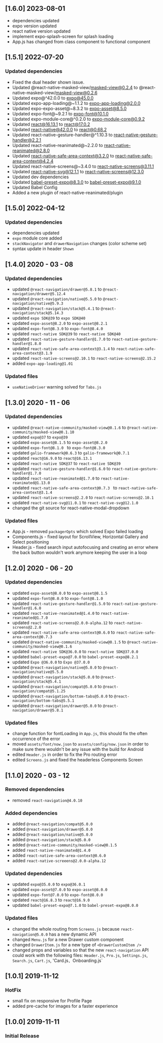 ## [1.6.0] 2023-08-01
- dependencies updated
- expo version updated
- react native version updated
- implement expo-splash-screen for splash loading
- App.js has changed from class component to functional component

## [1.5.1] 2022-07-20

### Updated dependencies

- Fixed the dual header shown issue.
- Updated @react-native-masked-view/masked-view@0.2.4 to @react-native-masked-view/masked-view@0.2.6
- Updated expo@^42.0.0 to expo@45.0.0
- Updated expo-app-loading@~1.1.2 to expo-app-loading@2.0.0
- Updated expo-expo-asset@~8.3.2 to expo-asset@8.5.0
- Updated expo-font@~9.2.1 to expo-font@10.1.0
- Updated expo-module-core@^0.2.0 to expo-module-core@0.9.2
- Updated react@16.13.1 to react@17.0.2
- Updated react-native@42.0.0 to react@0.68.2
- Updated react-native-gesture-handler@^1.10.3 to react-native-gesture-handler@2.2.1
- Updated react-native-reanimated@~2.2.0 to react-native-reanimated@2.8.0
- Updated react-native-safe-area-context@3.2.0 to react-native-safe-area-context@4.2.4
- Updated react-native-screens@~3.4.0 to react-native-screens@3.11.1
- Updated react-native-svg@12.1.1 to react-native-screens@12.3.0
- Updated dev dependencies
- Updated babel-preset-expo@8.3.0 to babel-preset-expo@9.1.0
- Updated Babel Config
- Added a new plugin of react-native-reanimated/plugin

## [1.5.0] 2022-04-12

### Updated dependencies

- dependencies updated
- `expo` module core added
- `stackNavigator` and `drawerNavigation` changes (color scheme set)
- syntax update in header `Shown`

## [1.4.0] 2020 - 03 - 08

### Updated dependencies

- updated `@react-navigation/drawer@5.8.1` to `@react-navigation/drawer@5.12.4`
- updated `@react-navigation/native@5.5.0` to `@react-navigation/native@5.9.3`
- updated `@react-navigation/stack@5.4.1` to `@react-navigation/stack@5.14.3`
- updated `expo SDK@39` to `expo SDK@40`
- updated `expo-asset@8.2.0` to `expo-asset@8.2.1`
- updated `expo-font@8.3.0` to `expo-font@8.4.0`
- updated `react-native SDK@39` to `react-native SDK@40`
- updated `react-native-gesture-handler@1.7.0` to `react-native-gesture-handler@1.8.0`
- updated `react-native-safe-area-context@3.1.4` to `react-native-safe-area-context@3.1.9`
- updated `react-native-screens@2.10.1` to `react-native-screens@2.15.2`
- added `expo-app-loading@1.01`

### Updated files

- `useNativeDriver` warning solved for `Tabs.js`

## [1.3.0] 2020 - 11 - 06

### Updated dependencies

- updated `@react-native-community/masked-view@0.1.6` to `@react-native-community/masked-view@0.1.10`
- updated `expo@37` to `expo@39`
- updated `expo-asset@8.1.5` to `expo-asset@8.2.0`
- updated `expo-font@8.1.0 ` to `expo-font@8.3.0`
- updated `galio-framework@0.6.3` to `galio-framework@0.7.1`
- updated `react@16.9.0` to `react@16.13.1`
- updated `react-native SDK@37` to `react-native SDK@39`
- updated `react-native-gesture-handler@1.6.0` to `react-native-gesture-handler@1.7.0`
- updated `react-native-reanimated@1.7.0` to `react-native-reanimated@1.13.0`
- updated `react-native-safe-area-context@0.7.3 ` to `react-native-safe-area-context@3.1.4`
- updated `react-native-screens@2.2.0` to `react-native-screens@2.10.1`
- updated `react-native-svg@11.0.1` to `react-native-svg@12.1.0`
- changed the git source for react-native-modal-dropdown

### Updated files

- App.js - removed `packagerOpts` which solved Expo failed loading
- Components.js - fixed layout for ScrollView, Horizontal Gallery and Select positioning
- Header.js - fixed search input autofocusing and creating an error where the back button wouldn't work anymore keeping the user in a loop

## [1.2.0] 2020 - 06 - 20

### Updated dependencies

- updated `expo-asset@8.0.0` to `expo-asset@8.1.5`
- updated `expo-font@8.0.0` to `expo-font@8.1.0`
- updated `react-native-gesture-handler@1.5.0` to `react-native-gesture-handler@1.6.0`
- updated `react-native-reanimated@1.4.0` to `react-native-reanimated@1.7.0`
- updated `react-native-screens@2.0.0-alpha.12` to `react-native-screens@2.2.0`
- updated `react-native-safe-area-context@0.6.0` to `react-native-safe-area-context@0.7.3`
- updated `@react-native-community/masked-view@0.1.5` to `@react-native-community/masked-view@0.1.6`
- updated `react-native SDK@36.0.0` to `react-native SDK@37.0.0`
- updated `babel-preset-expo@7.0.0` to `babel-preset-expo@8.2.1`
- updated `Expo @36.0.0` to `Expo @37.0.0`
- updated `@react-navigation/native@5.0.0` to `@react-navigation/native@5.5.0`
- updated `@react-navigation/stack@5.0.0` to `@react-navigation/stack@5.4.1`
- updated `@react-navigation/compat@5.0.0` to `@react-navigation/compat@5.1.25`
- updated `@react-navigation/bottom-tabs@5.0.0` to `@react-navigation/bottom-tabs@5.5.1`
- updated `@react-navigation/drawer@5.0.0` to `@react-navigation/drawer@5.8.1`

### Updated files

- change function for fontLoading in `App.js`, this should fix the often occurrence of the error
- moved `assets/font/now.json` to `assets/config/now.json` in order to make sure there wouldn't be any issue with the build for Android
- edited `Header.js` in order to fix the Pro routing error
- edited `Screens.js` and fixed the headerless Components Screen

## [1.1.0] 2020 - 03 - 12

### Removed dependencies

- removed `react-navigation@4.0.10`

### Added dependencies

- added `@react-navigation/compat@5.0.0`
- added `@react-navigation/drawer@5.0.0`
- added `@react-navigation/native@5.0.0`
- added `@react-navigation/stack@5.0.0`
- added `@react-native-community/masked-view@0.1.5`
- added `react-native-reanimated@1.4.0`
- added `react-native-safe-area-context@0.6.0`
- added `react-native-screeens@2.0.0-alpha.12`

### Updated dependencies

- updated `expo@35.0.0` to `expo@36.0.1`
- updated `expo-asset@7.0.0` to `expo-asset@8.0.0`
- updated `expo-font@7.0.0` to `expo-font@8.0.0`
- updated `react@16.8.3` to `react@16.9.0`
- updated `babel-preset-expo@7.1.0` to `babel-preset-expo@8.0.0`

### Updated files

- changed the whole routing from `Screens.js` because `react-navigation@5.0.0` has a new dynamic API
- changed `Menu.js` for a new Drawer custom component
- changed `DrawerItem.js` for a new type of `<DrawerCustomItem />`
- changed props and variables so that the new `react-navigation` API could work with the following files: `Header.js`, `Pro.js`, `Settings.js`, `Search.js`, `Cart.js`, 'Card.js`, `Onboarding.js`

## [1.0.1] 2019-11-12

### HotFix

- small fix on responsive for Profile Page
- added pre-cache for images for a faster experience

## [1.0.0] 2019-11-11

### Initial Release
